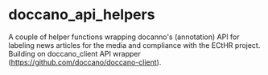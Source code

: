 # doccano_api_helpers

A couple of helper functions wrapping docanno's (annotation) API for labeling news articles for the media and compliance with the ECtHR project. Building on doccano_client API wrapper (https://github.com/doccano/doccano-client).
